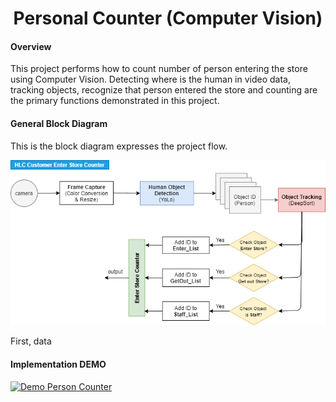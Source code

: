 <h1 align="center">
  Personal Counter (Computer Vision)
</h1>


#### Overview

This project performs how to count number of person entering the store using Computer Vision. Detecting where is the human in video data, tracking objects, recognize that person entered the store and counting are the primary functions demonstrated in this project.

#### General Block Diagram

This is the block diagram expresses the project flow.

<img src="https://github.com/carfirst125/portfolio/blob/main/cv_person_counter/image/cv_person_counter_BlockDiagram.png?raw=true"/>

First, data

#### Implementation DEMO

[![Demo Person Counter](https://youtu.be/oYkED5rL1X8)](https://i9.ytimg.com/vi/oYkED5rL1X8/mq3.jpg?sqp=CPSFooEG&rs=AOn4CLCwpCTriDisRvP3Bf32MdB6edAnNAf)
